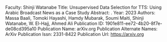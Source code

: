 Faculty: Shinji Watanabe
Title: Unsupervised Data Selection for TTS: Using Arabic Broadcast News as a Case Study
Abstract: .
Year: 2023
Authors: Massa Baali, Tomoki Hayashi, Hamdy Mubarak, Soumi Maiti, Shinji Watanabe, W. El-Hajj, Ahmed Ali
Publication ID: 1901e811-ee72-4b20-8f7e-de08cd395a10
Publication Name: arXiv.org
Publication Alternate Names: ArXiv
Publication Issn: 2331-8422
Publication Url: https://arxiv.org
